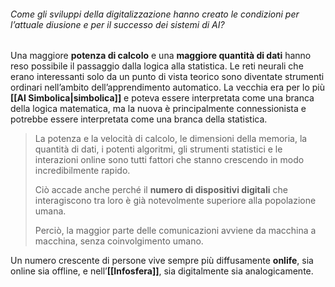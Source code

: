 
###### *Come gli sviluppi della digitalizzazione hanno creato le condizioni per l’attuale diusione e per il successo dei sistemi di AI?*

Una maggiore **potenza di calcolo** e una **maggiore quantità di dati** hanno reso possibile il passaggio dalla logica alla statistica. 
Le reti neurali che erano interessanti solo da un punto di vista teorico sono diventate strumenti ordinari nell’ambito dell’apprendimento automatico. 
La vecchia era per lo più **[[AI Simbolica|simbolica]]** e poteva essere interpretata come una branca della logica matematica, ma la nuova è principalmente connessionista e potrebbe essere interpretata come una branca della statistica. 

> La potenza e la velocità di calcolo, le dimensioni della memoria, la quantità di dati, i potenti algoritmi, gli strumenti statistici e le interazioni online sono tutti fattori che stanno crescendo in modo incredibilmente rapido. 
> 
> Ciò accade anche perché il **numero di dispositivi digitali** che interagiscono tra loro è già notevolmente superiore alla popolazione umana. 
> 
> Perciò, la maggior parte delle comunicazioni avviene da macchina a macchina, senza coinvolgimento umano.


Un numero crescente di persone vive sempre più diffusamente **onlife**, sia online sia offline, e nell’**[[Infosfera]]**, sia digitalmente sia analogicamente.